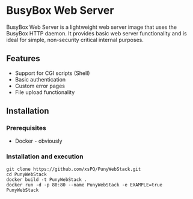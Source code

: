 # BusyBox Web Server

BusyBox Web Server is a lightweight web server image that uses the BusyBox HTTP daemon. It provides basic web server functionality and is ideal for simple, non-security critical internal purposes.

## Features

- Support for CGI scripts (Shell)
- Basic authentication
- Custom error pages
- File upload functionality

## Installation

### Prerequisites

- Docker - obviously

### Installation and execution

```
git clone https://github.com/xsPQ/PunyWebStack.git
cd PunyWebStack
docker build -t PunyWebStack .
docker run -d -p 80:80 --name PunyWebStack -e EXAMPLE=true PunyWebStack
```
